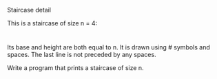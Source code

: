 Staircase detail

This is a staircase of size n = 4:

#
##
###
####

Its base and height are both equal to n. It is drawn using # symbols and spaces. The last line is not preceded by any spaces.

Write a program that prints a staircase of size n.